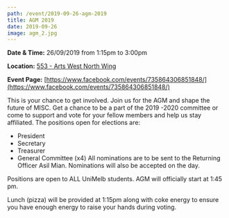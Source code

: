 ```yaml
---
path: /event/2019-09-26-agm-2019
title: AGM 2019
date: 2019-09-26
image: agm_2.jpg
---
```


**Date & Time:** 26/09/2019 from 1:15pm to 3:00pm

**Location:** [553 - Arts West North Wing](https://maps.unimelb.edu.au/parkville/building/148a)

**Event Page:** [https://www.facebook.com/events/735864306851848/](https://www.facebook.com/events/735864306851848/)


This is your chance to get involved. 
Join us for the AGM and shape the future of MISC. 
Get a chance to be a part of the 2019 -2020 committee or come to support and vote for your fellow members and help us stay affiliated.
The positions open for elections are:
- President
- Secretary
- Treasurer
- General Committee (x4)
All nominations are to be sent to the Returning Officer Asil Mian. Nominations will also be accepted on the day.

Positions are open to ALL UniMelb students. 
AGM will officially start at 1:45 pm. 

Lunch (pizza) will be provided at 1:15pm along with coke energy to ensure you have enough energy to raise your hands during voting. 